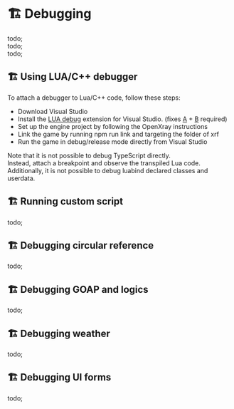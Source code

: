 # 🏗️ Debugging

todo; <br/>
todo; <br/>
todo; <br/>

## ️️🏗️ Using LUA/C++ debugger

To attach a debugger to Lua/C++ code, follow these steps:

- Download Visual Studio
- Install the [LUA debug](https://github.com/WheretIB/LuaDkmDebugger) extension for Visual Studio. (fixes [A](https://github.com/WheretIB/LuaDkmDebugger/pull/25) + [B](https://github.com/WheretIB/LuaDkmDebugger/pull/26) required)
- Set up the engine project by following the OpenXray instructions
- Link the game by running npm run link and targeting the folder of xrf
- Run the game in debug/release mode directly from Visual Studio

Note that it is not possible to debug TypeScript directly. <br/>
Instead, attach a breakpoint and observe the transpiled Lua code. <br/>
Additionally, it is not possible to debug luabind declared classes and userdata.

## ️️🏗️ Running custom script

todo;

## ️️🏗️ Debugging circular reference

todo;

## ️️🏗️ Debugging GOAP and logics

todo;

## ️️🏗️ Debugging weather

todo;


## ️️🏗️ Debugging UI forms

todo;
